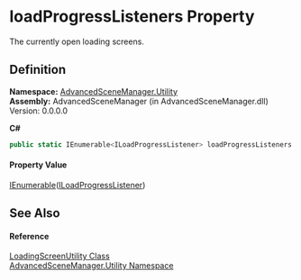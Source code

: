 # loadProgressListeners Property


The currently open loading screens.



## Definition
**Namespace:** <a href="N_AdvancedSceneManager_Utility">AdvancedSceneManager.Utility</a>  
**Assembly:** AdvancedSceneManager (in AdvancedSceneManager.dll) Version: 0.0.0.0

**C#**
``` C#
public static IEnumerable<ILoadProgressListener> loadProgressListeners { get; }
```



#### Property Value
<a href="https://learn.microsoft.com/dotnet/api/system.collections.generic.ienumerable-1" target="_blank" rel="noopener noreferrer">IEnumerable</a>(<a href="T_AdvancedSceneManager_Loading_ILoadProgressListener">ILoadProgressListener</a>)

## See Also


#### Reference
<a href="T_AdvancedSceneManager_Utility_LoadingScreenUtility">LoadingScreenUtility Class</a>  
<a href="N_AdvancedSceneManager_Utility">AdvancedSceneManager.Utility Namespace</a>  
